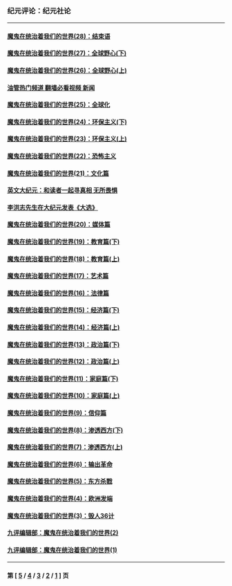 ### 纪元评论：纪元社论
---
#### [魔鬼在统治着我们的世界(28)：结束语](../../pages/nsc422/n10936246.md?03180330) 
#### [魔鬼在统治着我们的世界(27)：全球野心(下)](../../pages/nsc422/n10928319.md?03180330) 
#### [魔鬼在统治着我们的世界(26)：全球野心(上)](../../pages/nsc422/n10900318.md?03180330) 
#### [油管热门频道 翻墙必看视频 新闻](ok?03180330)
#### [魔鬼在统治着我们的世界(25)：全球化](../../pages/nsc422/n10788205.md?03180330) 
#### [魔鬼在统治着我们的世界(24)：环保主义(下)](../../pages/nsc422/n10695307.md?03180330) 
#### [魔鬼在统治着我们的世界(23)：环保主义(上)](../../pages/nsc422/n10688613.md?03180330) 
#### [魔鬼在统治着我们的世界(22)：恐怖主义](../../pages/nsc422/n10614727.md?03180330) 
#### [魔鬼在统治着我们的世界(21)：文化篇](../../pages/nsc422/n10597706.md?03180330) 
#### [英文大纪元：和读者一起寻真相 无所畏惧](../../pages/nsc422/n12542027.md?03180330) 
#### [李洪志先生在大纪元发表《大选》](../../pages/nsc422/n12534746.md?03180330) 
#### [魔鬼在统治着我们的世界(20)：媒体篇](../../pages/nsc422/n10586579.md?03180330) 
#### [魔鬼在统治着我们的世界(19)：教育篇(下)](../../pages/nsc422/n10564808.md?03180330) 
#### [魔鬼在统治着我们的世界(18)：教育篇(上)](../../pages/nsc422/n10526970.md?03180330) 
#### [魔鬼在统治着我们的世界(17)：艺术篇](../../pages/nsc422/n10499093.md?03180330) 
#### [魔鬼在统治着我们的世界(16)：法律篇](../../pages/nsc422/n10485969.md?03180330) 
#### [魔鬼在统治着我们的世界(15)：经济篇(下)](../../pages/nsc422/n10469975.md?03180330) 
#### [魔鬼在统治着我们的世界(14)：经济篇(上)](../../pages/nsc422/n10457370.md?03180330) 
#### [魔鬼在统治着我们的世界(13)：政治篇(下)](../../pages/nsc422/n10448270.md?03180330) 
#### [魔鬼在统治着我们的世界(12)：政治篇(上)](../../pages/nsc422/n10444576.md?03180330) 
#### [魔鬼在统治着我们的世界(11)：家庭篇(下)](../../pages/nsc422/n10440961.md?03180330) 
#### [魔鬼在统治着我们的世界(10)：家庭篇(上)](../../pages/nsc422/n10435448.md?03180330) 
#### [魔鬼在统治着我们的世界(9)：信仰篇](../../pages/nsc422/n10432159.md?03180330) 
#### [魔鬼在统治着我们的世界(8)：渗透西方(下)](../../pages/nsc422/n10429603.md?03180330) 
#### [魔鬼在统治着我们的世界(7)：渗透西方(上)](../../pages/nsc422/n10426013.md?03180330) 
#### [魔鬼在统治着我们的世界(6)：输出革命](../../pages/nsc422/n10421536.md?03180330) 
#### [魔鬼在统治着我们的世界(5)：东方杀戮](../../pages/nsc422/n10417707.md?03180330) 
#### [魔鬼在统治着我们的世界(4)：欧洲发端](../../pages/nsc422/n10414890.md?03180330) 
#### [魔鬼在统治着我们的世界(3)：毁人36计](../../pages/nsc422/n10411583.md?03180330) 
#### [九评编辑部：魔鬼在统治着我们的世界(2)](../../pages/nsc422/n10410036.md?03180330) 
#### [九评编辑部：魔鬼在统治着我们的世界(1)](../../pages/nsc422/n10406825.md?03180330) 

---
#### 第 [ [5](./5.md?03180330) / [4](./4.md?03180330) / [3](./3.md?03180330) / [2](./2.md?03180330) / [1](./1.md?03180330) ] 页
